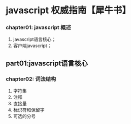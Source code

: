 # javascript 权威指南【犀牛书】

### chapter01: javascript 概述
1. javascript语言核心；
2. 客户端javascript；

## part01:javascript语言核心
### chapter02: 词法结构
1. 字符集
2. 注释
3. 直接量
4. 标识符和保留字
5. 可选的分号
